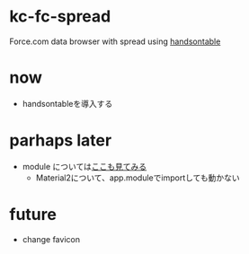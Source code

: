 # kc-fc-spread
Force.com data browser with spread using [handsontable](https://github.com/handsontable/handsontable)

# now
+ handsontableを導入する

# parhaps later
+ module については[ここも見てみる](https://github.com/angular/material2/issues/1516)
  + Material2について、app.moduleでimportしても動かない

# future
+ change favicon


